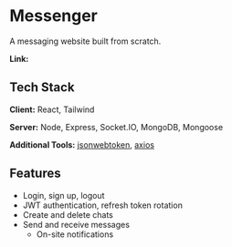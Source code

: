 
# Messenger

A messaging website built from scratch.

**Link:** 
## Tech Stack

**Client:** React, Tailwind

**Server:** Node, Express, Socket.IO, MongoDB, Mongoose

**Additional Tools:**
[jsonwebtoken](https://github.com/auth0/node-jsonwebtoken), [axios](https://axios-http.com/)


## Features

- Login, sign up, logout
- JWT authentication, refresh token rotation
- Create and delete chats
- Send and receive messages
  - On-site notifications 



